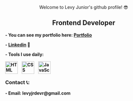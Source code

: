 <p align="center">Welcome to Levy Junior's github profile! 😎</p>

<p>
	
</p>

<h2 align="center"><b>Frontend Developer<b></h2>

<p>- You can see my portfolio here: <a href="https://levy-jr.github.io/portfolio-2.0/">Portfolio</a></p>
  <p>- <a href="https://www.linkedin.com/in/levy-gomes-23543224a/">Linkedin</a> 💼</p>
<p>- Tools I use daily:</p>

<img align="left" alt="HTML" width="40px" style="padding-right:10px;" src="https://cdn.jsdelivr.net/gh/devicons/devicon/icons/html5/html5-plain.svg" />
<img align="left" alt="CSS" width="40px" style="padding-right:10px;" src="https://cdn.jsdelivr.net/gh/devicons/devicon/icons/css3/css3-plain.svg" />
<img align="left" alt="JavaScript" width="40px" src="https://cdn.jsdelivr.net/gh/devicons/devicon/icons/javascript/javascript-plain.svg" />
<br/><br/>

<h3>Contact 📞:</h3>
	- Email: levyjrdevr@gmail.com
